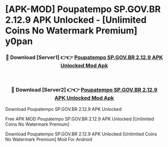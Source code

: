# [APK-MOD] Poupatempo SP.GOV.BR 2.12.9 APK Unlocked - [Unlimited Coins No Watermark Premium] y0pan



<div align="center">
<h3>🔴 Download [Server1] 👉👉 <a href="https://momento.my/?title=Poupatempo_SP.GOV.BR_2.12.9_APK_Unlocked">Poupatempo SP.GOV.BR 2.12.9 APK Unlocked Mod Apk</a></h3><br>

<h3>🔴 Download [Server2] 👉👉 <a href="https://momento.my/?title=Poupatempo_SP.GOV.BR_2.12.9_APK_Unlocked">Poupatempo SP.GOV.BR 2.12.9 APK Unlocked Mod Apk</a></h3>
</div>



Download Poupatempo SP.GOV.BR 2.12.9 APK Unlocked 

Free APK MOD Poupatempo SP.GOV.BR 2.12.9 APK Unlocked [Unlimited Coins No Watermark Premium]

Download Poupatempo SP.GOV.BR 2.12.9 APK Unlocked [Unlimited Coins No Watermark Premium] Mod For Android
